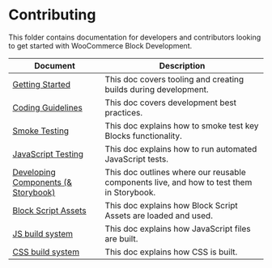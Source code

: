 # Contributing

This folder contains documentation for developers and contributors looking to get started with WooCommerce Block Development.

| Document                                                         | Description                                                                         |
| ---------------------------------------------------------------- | ----------------------------------------------------------------------------------- |
| [Getting Started](getting-started.md)                            | This doc covers tooling and creating builds during development.                     |
| [Coding Guidelines](coding-guidelines.md)                        | This doc covers development best practices.                                         |
| [Smoke Testing](smoke-testing.md)                                | This doc explains how to smoke test key Blocks functionality.                       |
| [JavaScript Testing](javascript-testing.md)                      | This doc explains how to run automated JavaScript tests.                            |
| [Developing Components (& Storybook)](components.md)             | This doc outlines where our reusable components live, and how to test them in Storybook. |
| [Block Script Assets](block-assets.md)                           | This doc explains how Block Script Assets are loaded and used.                      |
| [JS build system](js-build-system.md)                            | This doc explains how JavaScript files are built.                                   |
| [CSS build system](css-build-system.md)                          | This doc explains how CSS is built.                                                 |
